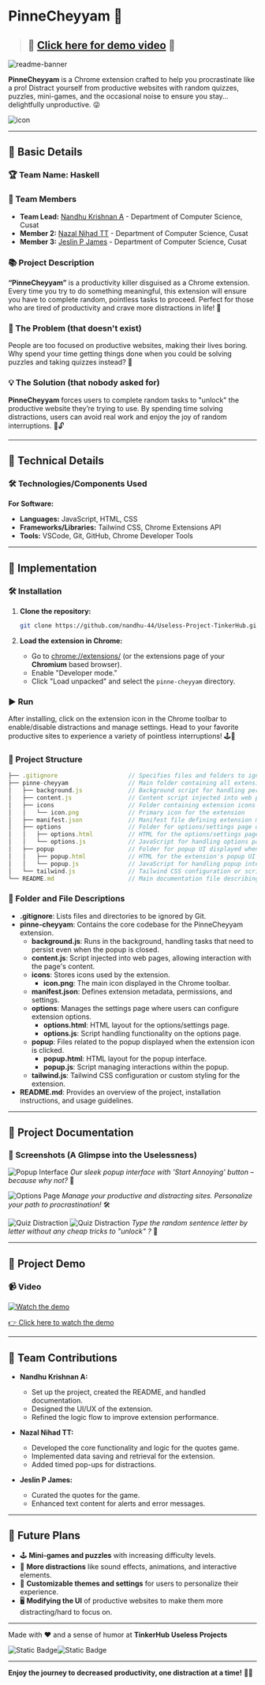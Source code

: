 # **PinneCheyyam** 🎯

> ## 🎥 [Click here for demo video](https://drive.google.com/file/d/1gxnh9sCdTn9uknkolp03Cj14UZo5vlDp/view?usp=sharing "🔼 Google Drive - PinneCheyyam Demo 🎥") 🎥

![readme-banner](https://github.com/user-attachments/assets/35332e92-44cb-425b-9dff-27bcf1023c6c)

**PinneCheyyam** is a Chrome extension crafted to help you procrastinate like a pro! Distract yourself from productive websites with random quizzes, puzzles, mini-games, and the occasional noise to ensure you stay… delightfully unproductive. 😜

![icon](./pinne-cheyyam/icons/icon.png)

---

## 📝 Basic Details

### 🏆 Team Name: Haskell

### 👥 Team Members

- **Team Lead:** [Nandhu Krishnan A](https://github.com/nandhu-44 "⚡Nandhu ⚡") - Department of Computer Science, Cusat
- **Member 2:** [Nazal Nihad TT](https://github.com/nazalnihad) - Department of Computer Science, Cusat
- **Member 3:** [Jeslin P James](https://github.com/jeslinpjames) - Department of Computer Science, Cusat

### 📚 Project Description

**“PinneCheyyam”** is a productivity killer disguised as a Chrome extension. Every time you try to do something meaningful, this extension will ensure you have to complete random, pointless tasks to proceed. Perfect for those who are tired of productivity and crave more distractions in life! 🎉

### 🤔 The Problem (that doesn't exist)

People are too focused on productive websites, making their lives boring. Why spend your time getting things done when you could be solving puzzles and taking quizzes instead? 🥱

### 💡 The Solution (that nobody asked for)

**PinneCheyyam** forces users to complete random tasks to "unlock" the productive website they’re trying to use. By spending time solving distractions, users can avoid real work and enjoy the joy of random interruptions. 🛑🔓

---

## 🔧 Technical Details

### 🛠️ Technologies/Components Used

**For Software:**

- **Languages:** JavaScript, HTML, CSS
- **Frameworks/Libraries:** Tailwind CSS, Chrome Extensions API
- **Tools:** VSCode, Git, GitHub, Chrome Developer Tools

---

## 🚀 Implementation

### 🛠️ Installation

1. **Clone the repository:**

    ```bash
    git clone https://github.com/nandhu-44/Useless-Project-TinkerHub.git
    ```

2. **Load the extension in Chrome:**

    - Go to [chrome://extensions/](chrome://extensions/) (or the extensions page of your **Chromium** based browser).
    - Enable "Developer mode."
    - Click "Load unpacked" and select the `pinne-cheyyam` directory.

### ▶️ Run

After installing, click on the extension icon in the Chrome toolbar to enable/disable distractions and manage settings. Head to your favorite productive sites to experience a variety of pointless interruptions! 🕹️🎲

### 📂 Project Structure

```js
├── .gitignore                    // Specifies files and folders to ignore in version control
├── pinne-cheyyam                 // Main folder containing all extension code
│   ├── background.js             // Background script for handling persistent extension tasks
│   ├── content.js                // Content script injected into web pages
│   ├── icons                     // Folder containing extension icons
│   │   └── icon.png              // Primary icon for the extension
│   ├── manifest.json             // Manifest file defining extension metadata and permissions
│   ├── options                   // Folder for options/settings page of the extension
│   │   ├── options.html          // HTML for the options/settings page UI
│   │   └── options.js            // JavaScript for handling options page interactions
│   ├── popup                     // Folder for popup UI displayed when the extension icon is clicked
│   │   ├── popup.html            // HTML for the extension's popup UI
│   │   └── popup.js              // JavaScript for handling popup interactions
│   └── tailwind.js               // Tailwind CSS configuration or script file
└── README.md                     // Main documentation file describing the project
```

### 📁 Folder and File Descriptions

- **.gitignore**: Lists files and directories to be ignored by Git.
- **pinne-cheyyam**: Contains the core codebase for the PinneCheyyam extension.
  - **background.js**: Runs in the background, handling tasks that need to persist even when the popup is closed.
  - **content.js**: Script injected into web pages, allowing interaction with the page's content.
  - **icons**: Stores icons used by the extension.
    - **icon.png**: The main icon displayed in the Chrome toolbar.
  - **manifest.json**: Defines extension metadata, permissions, and settings.
  - **options**: Manages the settings page where users can configure extension options.
    - **options.html**: HTML layout for the options/settings page.
    - **options.js**: Script handling functionality on the options page.
  - **popup**: Files related to the popup displayed when the extension icon is clicked.
    - **popup.html**: HTML layout for the popup interface.
    - **popup.js**: Script managing interactions within the popup.
  - **tailwind.js**: Tailwind CSS configuration or custom styling for the extension.
- **README.md**: Provides an overview of the project, installation instructions, and usage guidelines.

---

## 📄 Project Documentation

### 📸 Screenshots (A Glimpse into the Uselessness)

![Popup Interface](demo/images/extension.png)
*Our sleek popup interface with 'Start Annoying' button – because why not?* 🎉

![Options Page](demo/images/settings.png)
*Manage your productive and distracting sites. Personalize your path to procrastination!* 🛠️

![Quiz Distraction](demo/images/success.png)
![Quiz Distraction](demo/images/copy_paste.png)
*Type the random sentence letter by letter without any cheap tricks to "unlock" ?* 📝

---

## 🎥 Project Demo

### 📹 Video

[![Watch the demo](./demo/video/demo_thumbnail.png)](https://drive.google.com/file/d/1gxnh9sCdTn9uknkolp03Cj14UZo5vlDp/view?usp=sharing)

[👉 Click here to watch the demo](https://drive.google.com/file/d/1gxnh9sCdTn9uknkolp03Cj14UZo5vlDp/view?usp=sharing)

---

## 🤝 Team Contributions

- **Nandhu Krishnan A:**
  - Set up the project, created the README, and handled documentation.
  - Designed the UI/UX of the extension.
  - Refined the logic flow to improve extension performance.

- **Nazal Nihad TT:**
  - Developed the core functionality and logic for the quotes game.
  - Implemented data saving and retrieval for the extension.
  - Added timed pop-ups for distractions.

- **Jeslin P James:**
  - Curated the quotes for the game.
  - Enhanced text content for alerts and error messages.

---

## 🔮 Future Plans

- 🕹️ **Mini-games and puzzles** with increasing difficulty levels.
- 🎵 **More distractions** like sound effects, animations, and interactive elements.
- 🎨 **Customizable themes and settings** for users to personalize their experience.
- 🖥️ **Modifying the UI** of productive websites to make them more distracting/hard to focus on.

---

Made with ❤️ and a sense of humor at **TinkerHub Useless Projects**

![Static Badge](https://img.shields.io/badge/TinkerHub-24?color=%23000000&link=https%3A%2F%2Fwww.tinkerhub.org%2F)![Static Badge](https://img.shields.io/badge/UselessProject--24-24?link=https%3A%2F%2Fwww.tinkerhub.org%2Fevents%2FQ2Q1TQKX6Q%2FUseless%2520Projects)

---

**Enjoy the journey to decreased productivity, one distraction at a time!** 🚀😆
